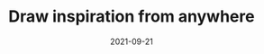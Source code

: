 ---
layout: post
title: Draw inspiration from anywhere
date: 2021-09-21
categories: Livestream
description: Using Adobe Stock and Illustrator
redirect: https://event.on24.com/wcc/r/3240917/C1A3ED865B3B206F6E5F6D5451654FE4?partnerref=soc&scid=50a6ad12-d765-4d05-9146-2db0b3f62051&mv=social&mv2=owned_social
---